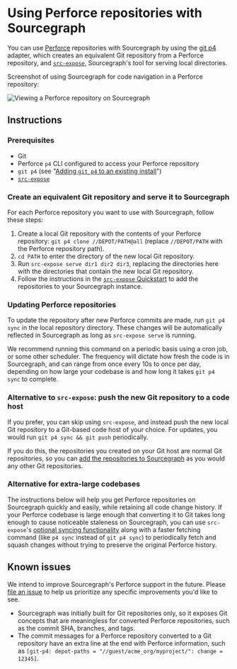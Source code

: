# Using Perforce repositories with Sourcegraph

You can use [Perforce](https://perforce.com) repositories with Sourcegraph by using the [git p4](https://git-scm.com/docs/git-p4) adapter, which creates an equivalent Git repository from a Perforce repository, and [`src-expose`](../external_service/non-git.md), Sourcegraph's tool for serving local directories.

Screenshot of using Sourcegraph for code navigation in a Perforce repository:

![Viewing a Perforce repository on Sourcegraph](https://storage.googleapis.com/sourcegraph-assets/git-p4-example.png)

## Instructions

### Prerequisites

- Git
- Perforce `p4` CLI configured to access your Perforce repository
- `git p4` (see "[Adding `git p4` to an existing install](https://git.wiki.kernel.org/index.php/GitP4#Adding_git-p4_to_an_existing_install)")
- [`src-expose`](../external_service/non-git.md)

### Create an equivalent Git repository and serve it to Sourcegraph

For each Perforce repository you want to use with Sourcegraph, follow these steps:

1. Create a local Git repository with the contents of your Perforce repository: `git p4 clone //DEPOT/PATH@all` (replace `//DEPOT/PATH` with the Perforce repository path).
1. `cd PATH` to enter the directory of the new local Git repository.
1. Run `src-expose serve dir1 dir2 dir3`, replacing the directories here with the directories that contain the new local Git repository.
1. Follow the instructions in the [`src-expose` Quickstart](../external_service/non-git.md#quickstart) to add the repositories to your Sourcegraph instance.

### Updating Perforce repositories

To update the repository after new Perforce commits are made, run `git p4 sync` in the local repository directory. These changes will be automatically reflected in Sourcegraph as long as `src-expose serve` is running.

We recommend running this command on a periodic basis using a cron job, or some other scheduler. The frequency will dictate how fresh the code is in Sourcegraph, and can range from once every 10s to once per day, depending on how large your codebase is and how long it takes `git p4 sync` to complete.

### Alternative to `src-expose`: push the new Git repository to a code host

If you prefer, you can skip using `src-expose`, and instead push the new local Git repository to a Git-based code host of your choice. For updates, you would run `git p4 sync && git push` periodically.

If you do this, the repositories you created on your Git host are normal Git repositories, so you can [add the repositories to Sourcegraph](index.md) as you would any other Git repositories.

### Alternative for extra-large codebases

The instructions below will help you get Perforce repositories on Sourcegraph quickly and easily, while retaining all code change history. If your Perforce codebase is large enough that converting it to Git takes long enough to cause noticeable staleness on Sourcegraph, you can use `src-expose`'s [optional syncing functionality](../extenral_service/non-git.md#syncing-repositories) along with a faster fetching command (like `p4 sync` instead of `git p4 sync`) to periodically fetch and squash changes without trying to preserve the original Perforce history.

## Known issues

We intend to improve Sourcegraph's Perforce support in the future. Please [file an issue](https://github.com/sourcegraph/sourcegraph/issues) to help us prioritize any specific improvements you'd like to see.

- Sourcegraph was initially built for Git repositories only, so it exposes Git concepts that are meaningless for converted Perforce repositories, such as the commit SHA, branches, and tags.
- The commit messages for a Perforce repository converted to a Git repository have an extra line at the end with Perforce information, such as `[git-p4: depot-paths = "//guest/acme_org/myproject/": change = 12345]`.

